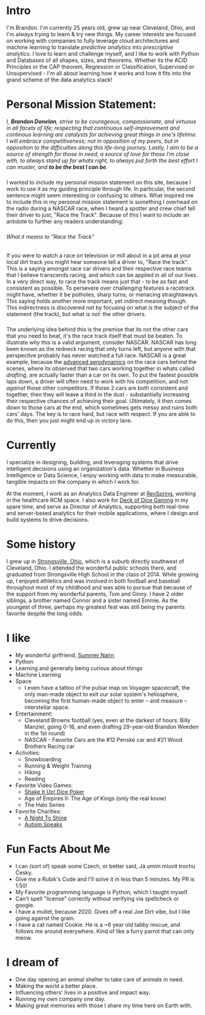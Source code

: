 
# Intro

I'm Brandon. I'm currently 25 years old, grew up near Cleveland, Ohio, and I'm always trying to learn & try new things. My career interests are focused on working with companies to fully leverage cloud architectures and machine learning to translate _predictive analytics_ into _prescriptive analytics_. I love to learn and challenge myself, and I like to work with Python and Databases of all shapes, sizes, and theorems. Whether its the ACID Principles or the CAP theorem, Regression or Classification, Supervised or Unsupervised - I'm all about learning how it works and how it fits into the grand scheme of the data analytics stack!


# Personal Mission Statement:

_I, __Brandon Donelan__, strive to be courageous, compassionate, and virtuous in all facets of life; respecting that continuous self-improvement and continous learning are catalysts for achieving great things in one's lifetime. I will embrace competitiveness; not in opposition of my peers, but in opposition to the difficulties along this life-long journey. Lastly, I aim to be a source of strength for those in need, a source of love for those I'm close with, to always stand up for whats right, to always put forth the best effort I can muster, and __to be the best I can be__._

###
I wanted to include my personal mission statement on this site, because I work to use it as my guiding principle through life. In particular, the second sentence might seem interesting or confusing to others. What inspired me to include this in my personal mission statement is something I overhead on the radio during a NASCAR race, when I heard a spotter and crew chief tell their driver to just, "Race the Track". Because of this I want to include an antidote to further any readers understanding:

###
###### What it means to "Race the Track"
If you were to watch a race on television or mill about in a pit area at your local dirt track you might hear someone tell a driver to, "Race the track". This is a saying amongst race car drivers and their respective race teams that I believe transcends racing, and which can be applied in all of our lives. In a very direct way, to race the track means just that - to be as fast and consistent as possible. To persevere over challenging features a racetrack might have, whether it be potholes, sharp turns, or menacing straightaways. This saying holds another more important, yet indirect meaning though. This indirectness is discovered not by focusing on what _is_ the subject of the statement (the track), but what _is not_: the other drivers.

###
The underlying idea behind this is the premise that its not the other cars that you need to beat, it's the race track itself that must be beaten. To illustrate _why_ this is a valid argument, consider NASCAR. NASCAR has long been known as the redneck racing that only turns left, but anyone with that perspective probably has never watched a full race. NASCAR is a great example, because the [advanced aerodynamics](https://www.youtube.com/watch?v=8BeGFqBVX2c) on the race cars behind the scenes, where its observed that two cars working together in whats called _drafting_, are actually faster than a car on its own. To put the fastest possible laps down, a driver will often need to work _with_ his competition, and not _against_ those other competitors. If those 2 cars are both consistent and together, then they will leave a third in the dust - substantially increasing their respective chances of achieving their goal. Ultimately, it then comes down to those cars at the end, which sometimes gets messy and ruins both cars' days. The key is to race hard, but race with respect. If you are able to do this, then you just might end up in victory lane.






# Currently

I specialize in designing, building, and leveraging systems that drive intelligent decisions using an organization's data. Whether in Business Intelligence or Data Science, I enjoy working with data to make measurable, tangible impacts on the company in which I work for.

At the moment, I work as an Analytics Data Engineer at [RevSpring](https://revspringinc.com/), working in the healthcare RCM space. I also work for [Deck of Dice Gaming](https://www.shakeitupdice.com/) in my spare time, and serve as Director of Analytics, supporting both real-time and server-based analytics for their mobile applications, where I design and build systems to drive decisions.


# Some history

I grew up in [Strongsville, Ohio](https://www.google.com/maps/place/Strongsville,+OH), which is a suburb directly southwest of Cleveland, Ohio. I attended the wonderful public schools there, and graduated from Strongsville High School in the class of 2014. While growing up, I enjoyed athletics and was involved in both football and baseball throughout most of my childhood and was able to pursue that because of the support from my wonderful parents, Tom and Ginny. I have 2 older siblings, a brother named Connor and a sister named Emmie. As the youngest of three, perhaps my greatest feat was still being my parents favorite despite the long odds. 



# I like

- My wonderful girlfriend, [Summer Nairn](https://summer-nairn.com)
- Python
- Learning and generally being curious about things
- Machine Learning
- Space 
     - I even have a tattoo of the pulsar map on Voyager spacecraft, the only man-made object to exit our solar system's heliosphere, becoming the first human-made object to enter – and measure – interstellar space.
- Entertainment:
     - Cleveland Browns football (yes, even at the darkest of hours: Billy Manziel, going 0-16, and even drafting 29-year-old Brandon Weeden in the 1st round)
     - NASCAR - Favorite Cars are the #12 Penske car and #21 Wood Brothers Racing car
- Activities:
     - Snowboarding
     - Running & Weight Training
     - Hiking
     - Reading
- Favorite Video Games:
     - [Shake It Up! Dice Poker](https://www.shakeitupdice.com/)
     - Age of Empires II: The Age of Kings (only the real know)
     - The Halo Series
- Favorite Charities: 
     - [A Night To Shine](https://www.timtebowfoundation.org/ministries/night-to-shine)
     - [Autism Speaks](https://www.autismspeaks.org/)



# Fun Facts About Me

- I can (sort of) speak some Czech, or better said, Já umím mluvit trochu Česky.
- Give me a Rubik's Cude and I'll solve it in less than 5 minutes. My PR is 1:50!  
- My Favorite programming language is Python, which I taught myself.
- Can't spell "license" correctly without verifying via spellcheck or google.
- I have a mullet, because 2020. Gives off a real Joe Dirt vibe, but I like going against the grain.
- I have a cat named Cookie. He is a ~6 year old tabby rescue, and follows me around everywhere. Kind of like a furry parrot that can only meow.

# I dream of

- One day opening an animal shelter to take care of animals in need.
- Making the world a better place.
- Influencing others' lives in a positive and impact way.
- Running my own company one day.
- Making great memories with those I share my time here on Earth with.
